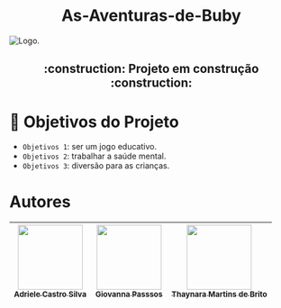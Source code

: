 <h1 align="center"> As-Aventuras-de-Buby</h1>

![Logo.](https://user-images.githubusercontent.com/104026202/233182427-64c14188-9e9e-4d72-9c55-9196ea5ffcc8.png)

<h2 align="center">
  :construction: Projeto em construção :construction:
</h2>

# :hammer: Objetivos do Projeto

- `Objetivos 1`: ser um jogo educativo.
- `Objetivos 2`: trabalhar a saúde mental.
- `Objetivos 3`: diversão para as crianças.

# Autores
| [<img src="https://user-images.githubusercontent.com/104026202/233195212-627393af-5dac-4543-aa1a-e7f8afedc119.png" width="115"><br><sub>Adriele Castro Silva</sub>](https://github.com/AdrieleCast) |  [<img src="https://avatars.githubusercontent.com/u/104026326?v=4" width=115><br><sub>Giovanna Passsos</sub>](https://github.com/guilhermeonrails) |  [<img src="" width=115><br><sub>Thaynara Martins de Brito</sub>](https://github.com/alexfelipe) |
| :---: | :---: | :---: |





